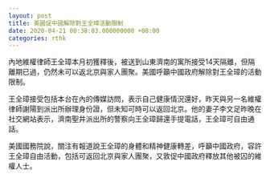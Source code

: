 ```yaml
---
layout: post
title: 美國促中國解除對王全璋活動限制
date: 2020-04-21 00:38:03.000000000 +08:00
categories: rthk
---
```


內地維權律師王全璋本月初獲釋後，被送到山東濟南的寓所接受14天隔離，但隔離期已過，仍然未可以返北京與家人團聚。美國呼籲中國政府解除對王全璋的活動限制。

王全璋接受包括本台在內的傳媒訪問，表示自己健康情況還好，昨天與另一名維權律師謝陽到派出所辦理身份證，但未知可時可以返回北京。他的妻子李文足昨晚在社交網站表示，濟南聖井派出所的警察向王全璋歸還手提電話，王全璋可自由通話。

美國國務院說，關注有報道說王全璋的身體和精神健康轉差，呼籲中國政府，容許王全璋自由活動，包括可返回北京與家人團聚，又敦促中國政府釋放其他被囚的維權人士。
